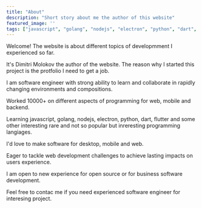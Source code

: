 ```yaml
---
title: "About"
description: "Short story about me the author of this website"
featured_image: ''
tags: ["javascript", "golang", "nodejs", "electron", "python", "dart", "flutter", "web3", "blockchain", "api", "packages", "libraries", "repositories"]
---
```


Welcome! The website is about different topics of developmment I experienced so far.

It's Dimitri Molokov the author of the website. The reason why I started this project is the protfolio I need to get a job.

I am software engineer with strong ability to learn and collaborate in rapidly changing environments and compositions. 

Worked 10000+ on different aspects of programming for web, mobile and backend.

Learning javascript, golang, nodejs, electron, python, dart, flutter and some other interesting rare and not so popular but inreresting programming langiages.

I'd love to make software for desktop, mobile and web.

Eager to tackle web development challenges to achieve lasting impacts on users experience.

I am open to new experience for open source or for business software development.

Feel free to contac me if you need experienced software engineer for interesing project.